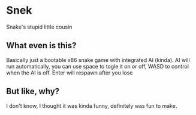 # Snek
Snake's stupid little cousin

## What even is this?
Basically just a bootable x86 snake game with integrated AI (kinda). AI will run automatically, you can use space to togle it on or off, WASD to control when the AI is off. Enter will respawn after you lose

## But like, why?
I don't know, I thought it was kinda funny, definitely was fun to make.
